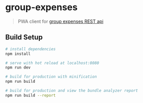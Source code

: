 # group-expenses

> PWA client for [group expenses REST api](https://github.com/ankitgaurav/group-expenses)

## Build Setup

``` bash
# install dependencies
npm install

# serve with hot reload at localhost:8080
npm run dev

# build for production with minification
npm run build

# build for production and view the bundle analyzer report
npm run build --report
```
